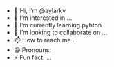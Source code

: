 - 👋 Hi, I’m @aylarkv
- 👀 I’m interested in ...
- 🌱 I’m currently learning pyhton
- 💞️ I’m looking to collaborate on ...
- 📫 How to reach me ...
- 😄 Pronouns:
- ⚡ Fun fact: ...

<!---
aylarkv/aylarkv is a ✨ special ✨ repository because its `README.md` (this file) appears on your GitHub profile.
You can click the Preview link to take a look at your changes.
--->
